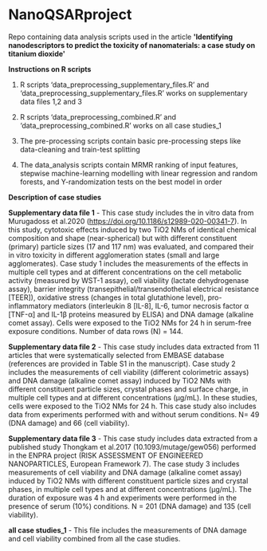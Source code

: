 # NanoQSARproject
Repo containing data analysis scripts used in the article **'Identifying nanodescriptors to predict the toxicity of nanomaterials: a case study on titanium dioxide'**

**Instructions on R scripts**
1.	R scripts ‘data_preprocessing_supplementary_files.R’ and ‘data_preprocessing_supplementary_files.R’ works on supplementary data files 1,2 and 3

2.	R scripts ‘data_preprocessing_combined.R’ and ‘data_preprocessing_combined.R’ works on all case studies_1

3.	The pre-processing scripts contain basic pre-processing steps like data-cleaning  and train-test splitting

4.	The data_analysis scripts contain MRMR ranking of input features, stepwise machine-learning modelling with linear regression and random forests, and Y-randomization tests on the best model in order

**Description of case studies**

**Supplementary data file 1** - This case study includes the in vitro data from Murugadoss et al.2020 (https://doi.org/10.1186/s12989-020-00341-7). In this study, cytotoxic effects induced by two TiO2 NMs of identical chemical composition and shape (near-spherical) but with different constituent (primary) particle sizes (17 and 117 nm) was evaluated, and compared their in vitro toxicity in different agglomeration states (small and large agglomerates). Case study 1 includes the measurements of the effects in multiple cell types and at different concentrations on the cell metabolic activity (measured by WST-1 assay), cell viability (lactate dehydrogenase assay), barrier integrity (transepithelial/transendothelial electrical resistance [TEER]), oxidative stress (changes in total glutathione level), pro-inflammatory mediators (interleukin 8 [IL-8], IL-6, tumor necrosis factor α [TNF-α] and IL-1β proteins measured by ELISA) and DNA damage (alkaline comet assay). Cells were exposed to the TiO2 NMs for 24 h in serum-free exposure conditions. Number of data rows (N) = 144.

**Supplementary data file 2** - This case study includes data extracted from 11 articles that were systematically selected from EMBASE database (references are provided in Table S1 in the manuscript). Case study 2 includes the measurements of cell viability (different colorimetric assays) and DNA damage (alkaline comet assay) induced by TiO2 NMs with different constituent particle sizes, crystal phases and surface charge, in multiple cell types and at different concentrations (µg/mL). In these studies, cells were exposed to the TiO2 NMs for 24 h. This case study also includes data from experiments performed with and without serum conditions. N= 49 (DNA damage) and 66 (cell viability).

**Supplementary data file 3** - This case study includes data extracted from a published study Thongkam et al.2017 (10.1093/mutage/gew056) performed in the ENPRA project (RISK ASSESSMENT OF ENGINEERED NANOPARTICLES, European Framework 7). The case study 3 includes measurements of cell viability and DNA damage (alkaline comet assay) induced by TiO2 NMs with different constituent particle sizes and crystal phases, in multiple cell types and at different concentrations (µg/mL). The duration of exposure was 4 h and experiments were performed in the presence of serum (10%) conditions. N = 201 (DNA damage) and 135 (cell viability).

**all case studies_1** - This file includes the measurements of DNA damage and cell viability combined from all the case studies.

